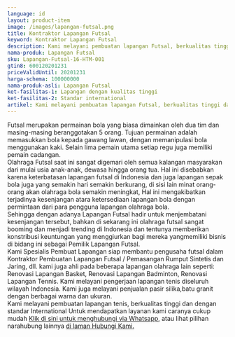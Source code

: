 ```yaml
---
language: id
layout: product-item
image: /images/lapangan-futsal.png
title: Kontraktor Lapangan Futsal
keyword: Kontraktor Lapangan Futsal
description: Kami melayani pembuatan lapangan Futsal, berkualitas tinggi dan dengan standar International
nama-produk: Lapangan Futsal
sku: Lapangan-Futsal-16-HTM-001
gtin8: 600120201231
priceValidUntil: 20201231 
harga-schema: 100000000
nama-produk-asli: Lapangan Futsal
ket-fasilitas-1: Lapangan dengan kualitas tinggi
ket-fasilitas-2: Standar international
artikel: Kami melayani pembuatan lapangan Futsal, berkualitas tinggi dan dengan standar International.
---
```

Futsal merupakan permainan bola yang biasa dimainkan oleh dua tim dan masing-masing beranggotakan 5 orang. Tujuan permainan adalah memasukkan bola kepada gawang lawan, dengan memanipulasi bola menggunakan kaki. Selain lima pemain utama setiap regu juga memiliki pemain cadangan.<br>
Olahraga Futsal saat ini sangat digemari oleh semua kalangan masyarakan dari mulai usia anak-anak, dewasa hingga orang tua. Hal ini disebabkan karena keterbatasan lapangan futsal di Indonesia dan juga lapangan sepak bola juga yang semakin hari semakin berkurang, di sisi lain minat orang-orang akan olahraga bola semakin meningkat, Hal ini mengakibatkan terjadinya kesenjangan atara ketersediaan lapangan bola dengan permintaan dari para pengguna lapangan olahraga bola.<br>
Sehingga dengan adanya Lapangan Futsal hadir untuk menjembatani kesenjangan tersebut, bahkan di sekarang ini olahraga futsal sangat booming dan menjadi  trending di Indonesia dan tentunya memberikan konstribusi keuntungan yang menggiurkan bagi mereka yangmemiliki bisnis di bidang ini sebagai Pemilik Lapangan Futsal.<br>
Kami Spesialis Pembuat Lapangan siap membantu pengusaha futsal dalam Kontraktor Pembuatan Lapangan Futsal / Pemasangan Rumput Sintetis dan Jaring, dll. kami juga ahli pada beberapa lapangan olahraga lain seperti: Renovasi Lapangan Basket, Renovasi Lapangan Badminton, Renovasi Lapangan Tennis. Kami melayani pengerjaan lapangan tenis diseluruh wilayah Indonesia. Kami juga melayani penjualan pasir silika,batu granit dengan berbagai warna dan ukuran.<br>
Kami melayani pembuatan lapangan tenis, berkualitas tinggi dan dengan standar International
Untuk mendapatkan layanan kami caranya cukup mudah <a href="https://web.whatsapp.com/send?phone=6285259647778&text=Hallo, CS pembuatanlapangan.com">Klik di sini untuk menghubungi via Whatsapp,</a> atau lihat pilihan narahubung lainnya <a href="/kontak-kami/">di laman Hubungi Kami.</a>